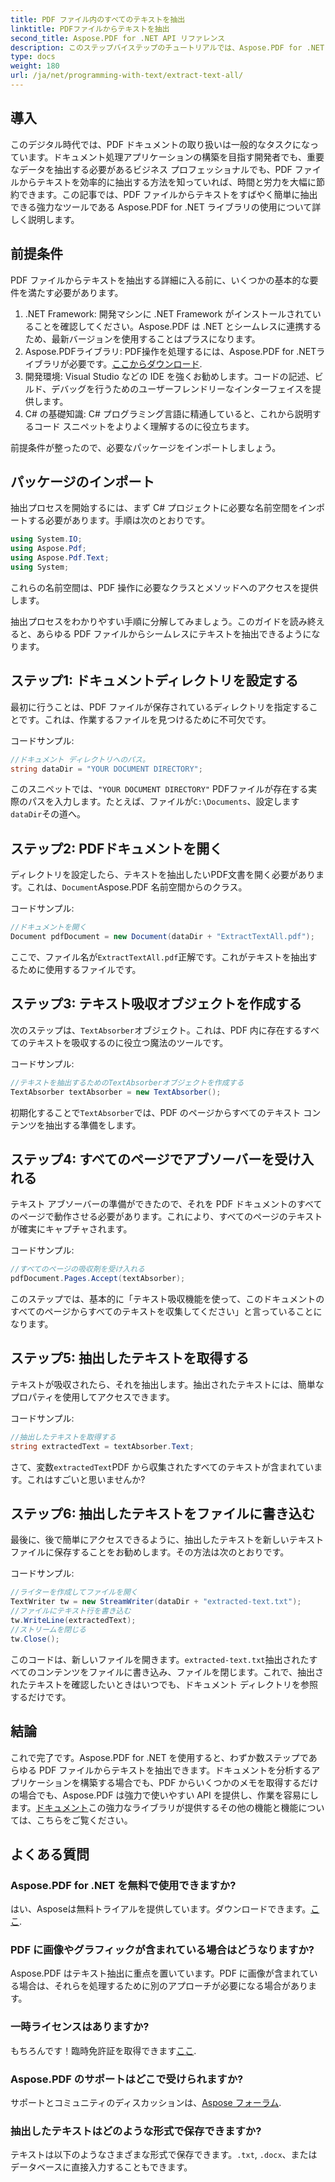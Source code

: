 ```yaml
---
title: PDF ファイル内のすべてのテキストを抽出
linktitle: PDFファイルからテキストを抽出
second_title: Aspose.PDF for .NET API リファレンス
description: このステップバイステップのチュートリアルでは、Aspose.PDF for .NET を使用して PDF ファイルからテキストを簡単に抽出する方法を学びます。
type: docs
weight: 180
url: /ja/net/programming-with-text/extract-text-all/
---
```

## 導入

このデジタル時代では、PDF ドキュメントの取り扱いは一般的なタスクになっています。ドキュメント処理アプリケーションの構築を目指す開発者でも、重要なデータを抽出する必要があるビジネス プロフェッショナルでも、PDF ファイルからテキストを効率的に抽出する方法を知っていれば、時間と労力を大幅に節約できます。この記事では、PDF ファイルからテキストをすばやく簡単に抽出できる強力なツールである Aspose.PDF for .NET ライブラリの使用について詳しく説明します。

## 前提条件

PDF ファイルからテキストを抽出する詳細に入る前に、いくつかの基本的な要件を満たす必要があります。

1. .NET Framework: 開発マシンに .NET Framework がインストールされていることを確認してください。Aspose.PDF は .NET とシームレスに連携するため、最新バージョンを使用することはプラスになります。
2. Aspose.PDFライブラリ: PDF操作を処理するには、Aspose.PDF for .NETライブラリが必要です。[ここからダウンロード](https://releases.aspose.com/pdf/net/).
3. 開発環境: Visual Studio などの IDE を強くお勧めします。コードの記述、ビルド、デバッグを行うためのユーザーフレンドリーなインターフェイスを提供します。
4. C# の基礎知識: C# プログラミング言語に精通していると、これから説明するコード スニペットをよりよく理解するのに役立ちます。

前提条件が整ったので、必要なパッケージをインポートしましょう。

## パッケージのインポート

抽出プロセスを開始するには、まず C# プロジェクトに必要な名前空間をインポートする必要があります。手順は次のとおりです。

```csharp
using System.IO;
using Aspose.Pdf;
using Aspose.Pdf.Text;
using System;
```

これらの名前空間は、PDF 操作に必要なクラスとメソッドへのアクセスを提供します。 

抽出プロセスをわかりやすい手順に分解してみましょう。このガイドを読み終えると、あらゆる PDF ファイルからシームレスにテキストを抽出できるようになります。

## ステップ1: ドキュメントディレクトリを設定する

最初に行うことは、PDF ファイルが保存されているディレクトリを指定することです。これは、作業するファイルを見つけるために不可欠です。

コードサンプル:

```csharp
//ドキュメント ディレクトリへのパス。
string dataDir = "YOUR DOCUMENT DIRECTORY";
```

このスニペットでは、`"YOUR DOCUMENT DIRECTORY"` PDFファイルが存在する実際のパスを入力します。たとえば、ファイルが`C:\Documents`、設定します`dataDir`その道へ。

## ステップ2: PDFドキュメントを開く

ディレクトリを設定したら、テキストを抽出したいPDF文書を開く必要があります。これは、`Document`Aspose.PDF 名前空間からのクラス。

コードサンプル:

```csharp
//ドキュメントを開く
Document pdfDocument = new Document(dataDir + "ExtractTextAll.pdf");
```

ここで、ファイル名が`ExtractTextAll.pdf`正解です。これがテキストを抽出するために使用するファイルです。

## ステップ3: テキスト吸収オブジェクトを作成する

次のステップは、`TextAbsorber`オブジェクト。これは、PDF 内に存在するすべてのテキストを吸収するのに役立つ魔法のツールです。

コードサンプル:

```csharp
//テキストを抽出するためのTextAbsorberオブジェクトを作成する
TextAbsorber textAbsorber = new TextAbsorber();
```

初期化することで`TextAbsorber`では、PDF のページからすべてのテキスト コンテンツを抽出する準備をします。

## ステップ4: すべてのページでアブソーバーを受け入れる

テキスト アブソーバーの準備ができたので、それを PDF ドキュメントのすべてのページで動作させる必要があります。これにより、すべてのページのテキストが確実にキャプチャされます。

コードサンプル:

```csharp
//すべてのページの吸収剤を受け入れる
pdfDocument.Pages.Accept(textAbsorber);
```

このステップでは、基本的に「テキスト吸収機能を使って、このドキュメントのすべてのページからすべてのテキストを収集してください」と言っていることになります。

## ステップ5: 抽出したテキストを取得する

テキストが吸収されたら、それを抽出します。抽出されたテキストには、簡単なプロパティを使用してアクセスできます。

コードサンプル:

```csharp
//抽出したテキストを取得する
string extractedText = textAbsorber.Text;
```

さて、変数`extractedText`PDF から収集されたすべてのテキストが含まれています。これはすごいと思いませんか?

## ステップ6: 抽出したテキストをファイルに書き込む

最後に、後で簡単にアクセスできるように、抽出したテキストを新しいテキスト ファイルに保存することをお勧めします。その方法は次のとおりです。

コードサンプル:

```csharp
//ライターを作成してファイルを開く
TextWriter tw = new StreamWriter(dataDir + "extracted-text.txt");
//ファイルにテキスト行を書き込む
tw.WriteLine(extractedText);
//ストリームを閉じる
tw.Close();
```

このコードは、新しいファイルを開きます。`extracted-text.txt`抽出されたすべてのコンテンツをファイルに書き込み、ファイルを閉じます。これで、抽出されたテキストを確認したいときはいつでも、ドキュメント ディレクトリを参照するだけです。

## 結論

これで完了です。Aspose.PDF for .NET を使用すると、わずか数ステップであらゆる PDF ファイルからテキストを抽出できます。ドキュメントを分析するアプリケーションを構築する場合でも、PDF からいくつかのメモを取得するだけの場合でも、Aspose.PDF は強力で使いやすい API を提供し、作業を容易にします。[ドキュメント](https://reference.aspose.com/pdf/net/)この強力なライブラリが提供するその他の機能と機能については、こちらをご覧ください。

## よくある質問

### Aspose.PDF for .NET を無料で使用できますか?
はい、Asposeは無料トライアルを提供しています。ダウンロードできます。[ここ](https://releases.aspose.com/).

### PDF に画像やグラフィックが含まれている場合はどうなりますか?
Aspose.PDF はテキスト抽出に重点を置いています。PDF に画像が含まれている場合は、それらを処理するために別のアプローチが必要になる場合があります。

### 一時ライセンスはありますか?
もちろんです！臨時免許証を取得できます[ここ](https://purchase.aspose.com/temporary-license/).

### Aspose.PDF のサポートはどこで受けられますか?
サポートとコミュニティのディスカッションは、[Aspose フォーラム](https://forum.aspose.com/c/pdf/10).

### 抽出したテキストはどのような形式で保存できますか?
テキストは以下のようなさまざまな形式で保存できます。`.txt`, `.docx`、またはデータベースに直接入力することもできます。